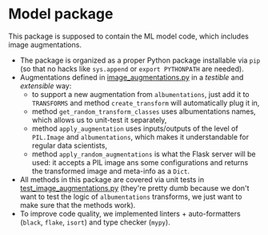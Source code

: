 # Model package

This package is supposed to contain the ML model code, which includes image augmentations.

- The package is organized as a proper Python package installable via `pip` (so that no hacks like `sys.append` or `export PYTHONPATH` are needed).
- Augmentations defined in [image_augmentations.py](image_augmentations.py) in a *testible* and *extensible* way:
  - to support a new augmentation from `albumentations`, just add it to `TRANSFORMS` and method `create_transform` will automatically plug it in,
  - method `get_random_transform_classes` uses albumentations names, which allows us to unit-test it separately,
  - method `apply_augmentation` uses inputs/outputs of the level of `PIL.Image` and `albumentations`, which makes it understandable for regular data scientists,
  - method `apply_random_augmentations` is what the Flask server will be used: it accepts a PIL image ans some configurations and returns the transformed image and meta-info as a `Dict`.
- All methods in this package are covered via unit tests in [test_image_augmentations.py](test_image_augmentations.py) (they're pretty dumb because we don't want to test the logic of `albumentations` transforms, we just want to make sure that the methods work).
- To improve code quality, we implemented linters + auto-formatters (`black`, `flake`, `isort`) and type checker (`mypy`).
